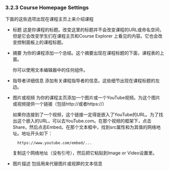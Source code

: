 ### 3.2.3 Course Homepage Settings

下面的这些选项出现在课程主页上来介绍课程
* 标题
	这是你课程的标题。改变这里的标题并不会改变课程的URL或命名空间，但是它会改变学生们在课程主页和Course Explorer
	上看见的内容。它也会改变控制面板上的课程标题。
* 摘要
	为你的课程添加一个总结。这个摘要出现在课程标题的下面，课程表的上面。
	
	你可以使用文本编辑器中的任何组件。
* 指导者详细信息
	添加有关课程指导者的信息。这些细节出现在课程标题的左边。
* 图片或视频
	为你的课程主页添加一个图片或一个YouTube视频。为这个图片或视频提供一个链接（包括http://或者https://）
	
	如果你连接到了一个视频，这个链接一定得是嵌入了YouTube的URL。为了找出这个嵌入的URL，可以去YouTube.com。在那个视频的框架下，点击Share，然后点击Embed。在那个文本框中，找到src属性和为其值的网络地址。地址开头如下：
		
		https://www.youtube.com/embed/...
	
	复制这个网络地址（没有引号），然后把它粘贴到Image or Video设置里。
* 图片描述
	包括用来代替图片或视屏的文本信息
